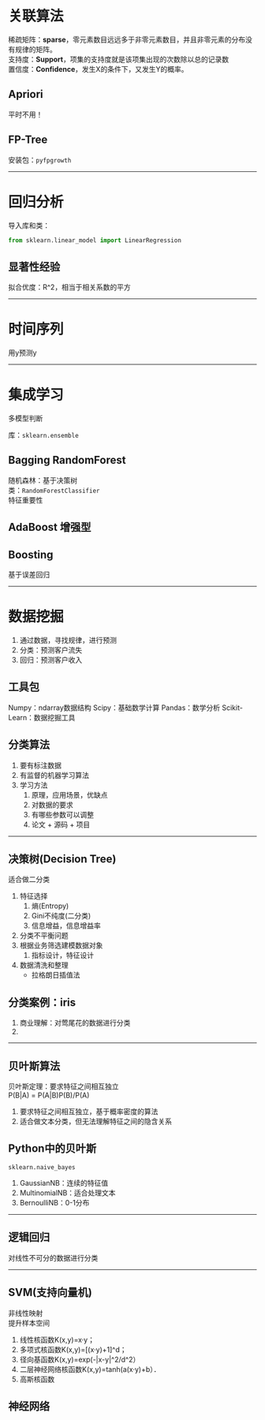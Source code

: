 # 关联算法

稀疏矩阵：**sparse**，零元素数目远远多于非零元素数目，并且非零元素的分布没有规律的矩阵。  
支持度：**Support**，项集的支持度就是该项集出现的次数除以总的记录数  
置信度：**Confidence**，发生X的条件下，又发生Y的概率。  

## Apriori

平时不用！

## FP-Tree

安装包：`pyfpgrowth`





------

# 回归分析

导入库和类：

```python
from sklearn.linear_model import LinearRegression
```

## 显著性经验  

拟合优度：R^2，相当于相关系数的平方

<hr>

# 时间序列

用y预测y



------

# 集成学习

多模型判断  

库：`sklearn.ensemble`

## Bagging RandomForest

随机森林：基于决策树  
类：`RandomForestClassifier`  
特征重要性

## AdaBoost 增强型

## Boosting

基于误差回归



------

# 数据挖掘

1. 通过数据，寻找规律，进行预测
2. 分类：预测客户流失
3. 回归：预测客户收入

## 工具包

Numpy：ndarray数据结构
Scipy：基础数学计算
Pandas：数学分析
Scikit-Learn：数据挖掘工具

## 分类算法

1. 要有标注数据
2. 有监督的机器学习算法
3. 学习方法  
   1. 原理，应用场景，优缺点
   2. 对数据的要求
   3. 有哪些参数可以调整
   4. 论文 + 源码 + 项目

------

## 决策树(Decision Tree)

适合做二分类

1. 特征选择
   1. 熵(Entropy)
   2. Gini不纯度(二分类)
   3. 信息增益，信息增益率
2. 分类不平衡问题
3. 根据业务筛选建模数据对象
   1. 指标设计，特征设计
4. 数据清洗和整理
   - 拉格朗日插值法

## 分类案例：iris

1. 商业理解：对莺尾花的数据进行分类
2. 

------

## 贝叶斯算法

贝叶斯定理：要求特征之间相互独立  
​    P(B|A) = P(A|B)P(B)/P(A)  

1. 要求特征之间相互独立，基于概率密度的算法
2. 适合做文本分类，但无法理解特征之间的隐含关系

## Python中的贝叶斯

`sklearn.naive_bayes`  

1. GaussianNB：连续的特征值
2. MultinomialNB：适合处理文本
3. BernoulliNB：0-1分布

------

## 逻辑回归

对线性不可分的数据进行分类

------

## SVM(支持向量机)

非线性映射  
提升样本空间  

1. 线性核函数K(x,y)=x·y；
2. 多项式核函数K(x,y)=[(x·y)+1]^d；
3. 径向基函数K(x,y)=exp(-|x-y|^2/d^2）
4. 二层神经网络核函数K(x,y)=tanh(a(x·y)+b）．
5. 高斯核函数

## 神经网络